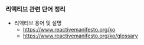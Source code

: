 ### 리액티브 관련 단어 정리

- 리액티브 용어 및 설명
    - https://www.reactivemanifesto.org/ko
    - https://www.reactivemanifesto.org/ko/glossary    
